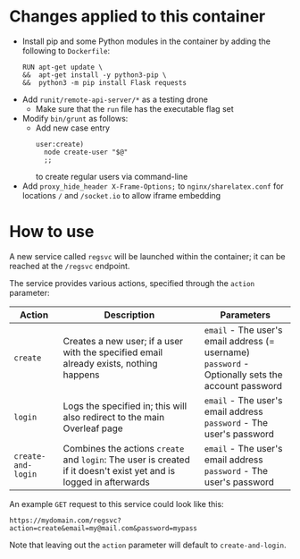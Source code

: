 # Changes applied to this container
- Install pip and some Python modules in the container by adding the following to `Dockerfile`:
    ```
    RUN apt-get update \
    &&  apt-get install -y python3-pip \
    &&  python3 -m pip install Flask requests
    ```
- Add `runit/remote-api-server/*` as a testing drone
    - Make sure that the `run` file has the executable flag set
- Modify `bin/grunt` as follows:
    - Add new case entry
        ```
        user:create)
          node create-user "$@"
          ;;
        ```
      to create regular users via command-line
- Add `proxy_hide_header X-Frame-Options;` to `nginx/sharelatex.conf` for locations `/` and `/socket.io` to allow iframe embedding

# How to use
A new service called `regsvc` will be launched within the container; it can be reached at the `/regsvc` endpoint.

The service provides various actions, specified through the `action` parameter:

| Action | Description                                                                                                        | Parameters                                                                                             |
| --- |--------------------------------------------------------------------------------------------------------------------|--------------------------------------------------------------------------------------------------------|
| `create` | Creates a new user; if a user with the specified email already exists, nothing happens                             | `email` - The user's email address (= username)<br/> `password` - Optionally sets the account password |
| `login` | Logs the specified in; this will also redirect to the main Overleaf page                                           | `email` - The user's email address <br/> `password` - The user's password                              |
| `create-and-login` | Combines the actions `create` and `login`: The user is created if it doesn't exist yet and is logged in afterwards | `email` - The user's email address <br/> `password` - The user's password                                                                                              |

An example `GET` request to this service could look like this:
```
https://mydomain.com/regsvc?action=create&email=my@mail.com&password=mypass
```

Note that leaving out the `action` parameter will default to `create-and-login`.
